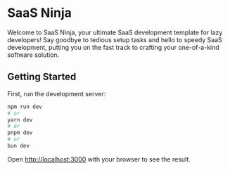 # SaaS Ninja

Welcome to SaaS Ninja, your ultimate SaaS development template for lazy developers! Say goodbye to tedious setup tasks and hello to speedy SaaS development, putting you on the fast track to crafting your one-of-a-kind software solution.

## Getting Started

First, run the development server:

```bash
npm run dev
# or
yarn dev
# or
pnpm dev
# or
bun dev
```

Open [http://localhost:3000](http://localhost:3000) with your browser to see the result.
